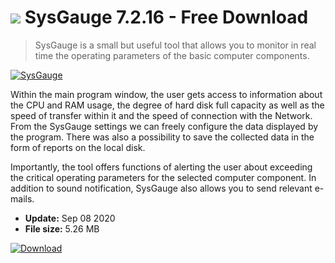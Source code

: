 # ![](https://cdn.softexe.net/static/icon/3/sysgauge-8465.png) SysGauge 7.2.16 - Free Download

> SysGauge is a small but useful tool that allows you to monitor in real time the operating parameters of the basic computer components.

[![SysGauge](https://gallery.dpcdn.pl/imgc/Tools/75298/g_-_420x350_1.5_-_x20170418100303_0.png)](https://softexe.net/win/system/diagnostics-tests/sysgauge:hdfe.html)

Within the main program window, the user gets access to information about the CPU and RAM usage, the degree of hard disk full capacity as well as the speed of transfer within it and the speed of connection with the Network. From the SysGauge settings we can freely configure the data displayed by the program. There was also a possibility to save the collected data in the form of reports on the local disk.
 
 Importantly, the tool offers functions of alerting the user about exceeding the critical operating parameters for the selected computer component. In addition to sound notification, SysGauge also allows you to send relevant e-mails.


- **Update:** Sep 08 2020
- **File size:** 5.26 MB

[![Download](https://cdn.softexe.net/static/img/download.png)](https://softexe.net/win/system/diagnostics-tests/sysgauge:hdfe.html)


